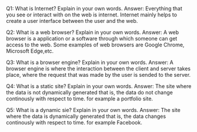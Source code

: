 Q1: What is Internet? Explain in your own words.
Answer: Everything that you see or interact with on the web is internet. Internet mainly helps to create a user interface between the user and the web.

Q2: What is a web browser? Explain in your own words.
Answer: A web browser is a application or a software through which someone can get access to the web. Some examples of web browsers are Google Chrome, Microsoft Edge,etc.

Q3: What is a browser engine? Explain in your own words.
Answer: A browser engine is where the interaction between the client and server takes place, where the request that was made by the user is sended to the server.

Q4: What is a static site? Explain in your own words.
Answer: The site where the data is not dynamically generated that is, the data do not change continously with respect to time. for example a portfolio site.

Q5: What is a dynamic sie? Explain in your own words.
Answer: The site where the data is dynamically generated that is, the data changes continously with respect to time.
for example Facebook.
